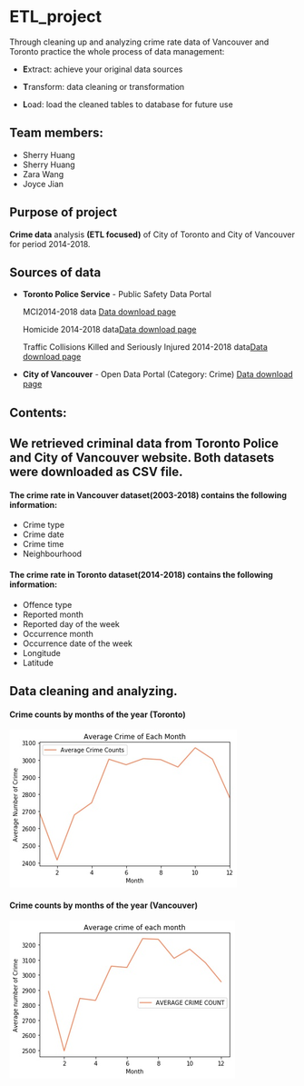 # ETL_project

Through cleaning up and analyzing crime rate data of Vancouver and Toronto practice the whole process of data management:

* **E**xtract: achieve your original data sources 

* **T**ransform: data cleaning or transformation 

* **L**oad: load the cleaned tables to database for future use

## Team members:
* Sherry Huang
* Sherry Huang
* Zara Wang
* Joyce Jian

## Purpose of project
__Crime data__ analysis __(ETL focused)__ of City of Toronto and City of Vancouver for period 2014-2018. 

## Sources of data
* __Toronto Police Service__ - Public Safety Data Portal 

  MCI2014-2018 data [Data download page](https://data.torontopolice.on.ca/datasets/98f7dde610b54b9081dfca80be453ac9_0) 

  Homicide 2014-2018 data[Data download page](http://data.torontopolice.on.ca/datasets/7826a3ef2eff4d64a7f70e909de007b5_0)

  Traffic Collisions Killed and Seriously Injured 2014-2018 data[Data download page](http://data.torontopolice.on.ca/datasets/7826a3ef2eff4d64a7f70e909de007b5_0)
  
* __City of Vancouver__ - Open Data Portal (Category: Crime)
[Data download page](https://data.torontopolice.on.ca/datasets/ksi)  

## Contents:
## We retrieved criminal data from Toronto Police and City of Vancouver website. Both datasets were downloaded as CSV file.
#### The crime rate in Vancouver dataset(2003-2018) contains the following information:
- Crime type
- Crime date
- Crime time
- Neighbourhood
#### The crime rate in Toronto dataset(2014-2018) contains the following information:
- Offence type
- Reported month
- Reported day of the week
- Occurrence month
- Occurrence date of the week
- Longitude
- Latitude
## Data cleaning and analyzing.
#### Crime counts by months of the year (Toronto)
![GitHub Logo](images/toronto_crime_avg_month.jpg)
#### Crime counts by months of the year (Vancouver)
![GitHub Logo](images/crime_month_avg.jpg)

